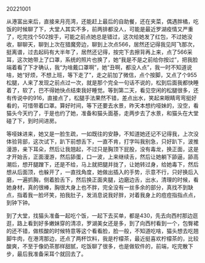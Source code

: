 20221001

从港富出来后，直接来月亮湾，还能赶上最后的自助餐，还在夹菜，偶遇胖橘，吃饭的时候聊了下，大堂人其实不多，前两排都没人，可能是最近罗湖疫情又严重了，吃完找个502按手，可能之前点她总是错过，这次给她发了红包，不过她没收，聊聊天，聊到上次在猎魔旁边，聊到上次点566，居然还记得我见阿飞那次，挺离谱，过去起码有大半年了，居然还记得，按完下去擦背再上来，点了566采耳，这次她带上了口罩，系统的照片也换了，她“我是不是之前给你按过”，把我脸端着看了下才确认，我“为啥戴口罩啊”，她“丑啊，都没人点”，我一时不知道说啥，她“好烦，不想上班，等下走了”，走之前加了微信，点个按脚，又点了个955松腿，人来了发现之前点过一次，就是那个完全一句话不说的，松到后面我都快睡着了，软了，巴不得她快点结束我好睡觉。等到第二天，看见空闲的松腿很多，还有传说中的916，直接点了，松腿手法果然不错，差点出水，笑起来眼睛弯弯挺好看的，可惜带着口罩。算好时间，等下还要去水景，昨天本想约哑妹的，没空，看猫头今天约了，于是也约了她，准备和猫头面基，走两步去了水景，和猫头在大堂碰了下，到时间进房。

等哑妹进来，她又是一脸生疏，一如既往的安静，不知道她还记不记得我，上次没体验背部，这次试下，趴下前想舌下，一直不肯，打字叫我别急，只好趴下，波推漫游，亲下耳朵，然后让我翘起，不过只是胸顶下屁股，没有毒龙，换正面，这是才开始舌，正面漫游，然后舔蛋，口一波，上来继续舌，然后让她躺下舔逼，舔高潮后，想开腿蹭下，还是不给，马上就把腿并拢了，让她转过身，给她毒下，然后想从后面顶，也躲开了，一直找角度，她做出插入的手势，示意不行，只好换后入磨，一遍抓胸，侧着脸舌下，然后换正面夹腿，边磨边舌，出水，清理的时候，看她身材，真的很棒，胸很大身上也不胖，完全没有一丝多余的部分，真找不到缺点，指着我一脸坏笑，拍我肚子，发消息说我好胖，对着我身上的痘痘指指点点，到钟下钟。

到了大堂，找猫头准备一起吃个饭，一起下去买单，都是430，先去向西村那边逛逛，路上看到好多嫩妹穿的清凉，罗湖美女还是多，到了向西村看到一个，包臀裙的还不错，做核酸的时候特意等这个看看脸，脸一般，不知道吃啥，猫头想去吃翘脚牛肉，在港湾那边，还点了两杯饮料，我是柠檬茶，最近挺喜欢柠檬茶的，比较酸爽，不至于像奶茶那样甜腻，吃饭聊了很多，也是做软件的，前端，吃完散下步，最后我准备采耳个就回去了。